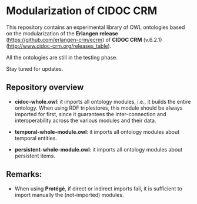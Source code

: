 # Modularization of CIDOC CRM

This repository contains an experimental library of OWL ontologies based on the modularization of the **Erlangen release** (https://github.com/erlangen-crm/ecrm) of **CIDOC CRM** (v.6.2.1) (http://www.cidoc-crm.org/releases_table).

All the ontologies are still in the testing phase.

Stay tuned for updates.



## Repository overview

* **cidoc-whole.owl**: it imports all ontology modules, i.e., it builds the entire ontology. When using RDF triplestores, this module should be always imported for first, since it guarantees the inter-connection and interoperability across the various modules and their data.  

* **temporal-whole-module.owl**: it imports all ontology modules about temporal entities.

* **persistent-whole-module.owl**: it imports all ontology modules about persistent items.

## Remarks:
* When using **Protégé**, if direct or indirect imports fail, it is sufficient to import manually the (not-imported) modules.
